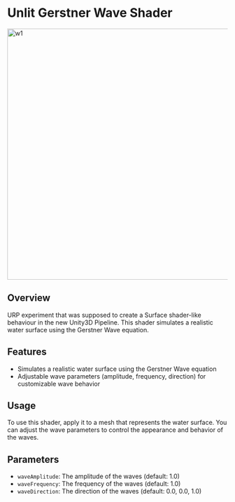 # Unlit Gerstner Wave Shader

<img width="1370" height="573" alt="w1" src="https://github.com/user-attachments/assets/baabf78b-40c2-4673-ab32-571a28eca180" />

## Overview

URP experiment that was supposed to create a Surface shader-like behaviour in the new Unity3D Pipeline.
This shader simulates a realistic water surface using the Gerstner Wave equation. 

## Features

* Simulates a realistic water surface using the Gerstner Wave equation
* Adjustable wave parameters (amplitude, frequency, direction) for customizable wave behavior


## Usage

To use this shader, apply it to a mesh that represents the water surface. You can adjust the wave parameters to control the appearance and behavior of the waves.

## Parameters

* `waveAmplitude`: The amplitude of the waves (default: 1.0)
* `waveFrequency`: The frequency of the waves (default: 1.0)
* `waveDirection`: The direction of the waves (default: 0.0, 0.0, 1.0)
